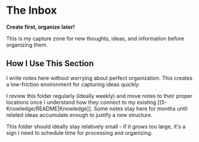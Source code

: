 # The Inbox

**Create first, organize later!**

This is my capture zone for new thoughts, ideas, and information before organizing them.

## How I Use This Section

I write notes here without worrying about perfect organization. This creates a low-friction environment for capturing ideas quickly.

I review this folder regularly (ideally weekly) and move notes to their proper locations once I understand how they connect to my existing [[5-Knowledge/README|Knowledge]]. Some notes stay here for months until related ideas accumulate enough to justify a new structure.

This folder should ideally stay relatively small - if it grows too large, it's a sign I need to schedule time for processing and organizing.
